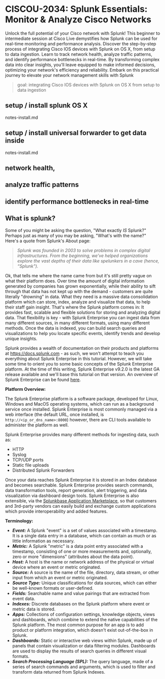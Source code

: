 # CISCOU-2034: Splunk Essentials: Monitor & Analyze Cisco Networks


Unlock the full potential of your Cisco network with Splunk! This beginner to intermediate session at Cisco Live demystifies how Splunk can be used for real-time monitoring and performance analysis. Discover the step-by-step process of integrating Cisco IOS devices with Splunk on OS X, from setup to data ingestion. Learn to track network health, analyze traffic patterns, and identify performance bottlenecks in real-time. By transforming complex data into clear insights, you'll leave equipped to make informed decisions, optimizing your network's efficiency and reliability. Embark on this practical journey to elevate your network management skills with Splunk


> goal: integrating Cisco IOS devices with Splunk on OS X from setup to data ingestion

## setup / install splunk OS X

notes-install.md

## setup / install universal forwarder to get data inside

notes-install.md

## network health, 

## analyze traffic patterns

## identify performance bottlenecks in real-time

## What is splunk?

Some of you might be asking the question, "What exactly *IS* Splunk?"  Perhaps just as many of you may be asking, "What's with the name?"  Here's a quote from Splunk's About page:

> *Splunk was founded in 2003 to solve problems in complex digital infrastructures. From the beginning, we’ve helped organizations explore the vast depths of their data like spelunkers in a cave (hence, “Splunk").*

Ok, that tells me where the name came from but it's still pretty vague on what their platform does.  Over time the amount of digital information generated by companies has grown exponentially, while their ability to sift through that data has not kept up with the demand - customers are quite literally "drowning" in data.  What they need is a massive data consolidation platform which can store, index, analyze and visualize that data, to help their staff gain insight.  That's where the Splunk platform comes in: It provides fast, scalable and flexible solutions for storing and analyzing digital data.  That flexibility is key - with Splunk Enterprise you can ingest data from many different sources, in many different formats, using many different methods.  Once the data is indexed, you can build search queries and visualizations to help you locate specific events, identify trends and develop unique insights.

Splunk provides a wealth of documentation on their products and platforms at https://docs.splunk.com - as such, we won't attempt to teach you everything about Splunk Enterprise in this tutorial.  However, we will take some time to orient you to some basic concepts of the Splunk Enterprise platform.  At the time of this writing, Splunk Enterprise v9.2.0 is the latest GA release available and we'll base this tutorial on that version.  An overview of Splunk Enterprise can be found [here](https://docs.splunk.com/Documentation/Splunk/9.2.0/Overview/AboutSplunkEnterprise).

**Platform Overview:**

The Splunk Enterprise platform is a software package, developed for Linux, Windows and MacOS operating systems, which can run as a background service once installed.  Splunk Enterprise is most commonly managed via a web interface (the default URL, once installed, is `http://<ip_or_dns_name>:8000`) however, there are CLI tools available to administer the platform as well.  

Splunk Enterprise provides many different methods for ingesting data, such as: 

- HTTP
- Syslog
- TCP/UDP ports
- Static file uploads
- Distributed Splunk Forwarders

Once your data reaches Splunk Enterprise it is stored in an Index database and becomes searchable.  Splunk Enterprise provides search commands, data transformation tools, report generation, alert triggering, and data visualization via dashboard design tools.  Splunk Enterprise is also extensible, via the [Splunkbase Application Marketplace](https://splunkbase.splunk.com/), so that customers and 3rd-party vendors can easily build and exchange custom applications which provide interoperability and added features.

**Terminology:**

- ***Event:***  A Splunk "event" is a set of values associated with a timestamp.  It is a single data entry in a database, which can contain as much or as little information as necessary.
- ***Metric:*** A Splunk "metric" is a data point entry associated with a timestamp, consisting of one or more measurements and, optionally, zero or more "dimensions" (attributes about the data point).
- ***Host:*** A host is the name or network address of the physical or virtual device where an event or metric originated.
- ***Source:*** A source is the name of the file, directory, data stream, or other input from which an event or metric originated.
- ***Source Type:*** Unique classifications for data sources, which can either be well-known formats or user-defined.
- ***Fields:*** Searchable name and value pairings that are extracted from event data.
- ***Indexes:*** Discrete databases on the Splunk platform where event or metric data is stored.
- ***Apps:*** Collections of configuration settings, knowledge objects, views and dashboards, which combine to extend the native capabilities of the Splunk platform.  The most common purpose for an app is to add product or platform integration, which doesn't exist out-of-the-box in Splunk.
- ***Dashboards:*** Static or interactive web views within Splunk, made up of panels that contain visualization or data filtering modules.  Dashboards are used to display the results of search queries in different visual formats.
- ***Search Processing Language (SPL):*** The query language, made of a series of search commands and arguments, which is used to filter and transform data returned from Splunk Indexes.